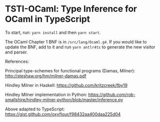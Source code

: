 # TSTI-OCaml: Type Inference for OCaml in TypeScript

To start, run: `yarn install` and then `yarn start`.

The OCaml Chapter 1 BNF is in `/src/lang/Ocaml.g4`. If you would like to update the BNF, add to it and run `yarn antlr4ts` to generate the new visitor and parser.

References:

Principal type-schemes for functional programs (Damas, Milner): http://steshaw.org/hm/milner-damas.pdf

Hindley Milner in Haskell: https://github.com/kritzcreek/fby19

Hindley Milner implementation in Python: https://github.com/rob-smallshire/hindley-milner-python/blob/master/inference.py

Above adapted to TypeScript: https://gist.github.com/oxyflour/f98432aa400daa225d04
